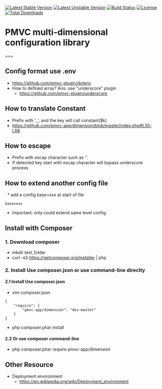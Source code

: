 [![Latest Stable Version](https://poser.pugx.org/pmvc-app/dimension/v/stable)](https://packagist.org/packages/pmvc-app/dimension) 
[![Latest Unstable Version](https://poser.pugx.org/pmvc-app/dimension/v/unstable)](https://packagist.org/packages/pmvc-app/dimension) 
[![Build Status](https://travis-ci.org/pmvc-app/dimension.svg?branch=master)](https://travis-ci.org/pmvc-app/dimension)
[![License](https://poser.pugx.org/pmvc-app/dimension/license)](https://packagist.org/packages/pmvc-app/dimension)
[![Total Downloads](https://poser.pugx.org/pmvc-app/dimension/downloads)](https://packagist.org/packages/pmvc-app/dimension) 

# PMVC multi-dimensional configuration library 
===

## Config format use .env
   * https://github.com/pmvc-plugin/dotenv
   * How to defined array? Ans: use "underscore" plugin
      * https://github.com/pmvc-plugin/underscore

## How to translate Constant
   * Prefix with '_', and the key will call constant($k)
   * https://github.com/pmvc-app/dimension/blob/master/index.php#L55-L68

## How to escape
   * Prefix with escap character such as '\'.
   * If detected key start with escap character will bypass underscore process

## How to extend another config file
   * add a config base=xxx at start of file
```
base=xxx
```
   * Important: only could extend same level config


## Install with Composer
### 1. Download composer
   * mkdir test_folder
   * curl -sS https://getcomposer.org/installer | php

### 2. Install Use composer.json or use command-line directly
#### 2.1 Install Use composer.json
   * vim composer.json
```
{
    "require": {
        "pmvc-app/dimension": "dev-master"
    }
}
```
   * php composer.phar install

#### 2.2 Or use composer command-line
   * php composer.phar require pmvc-app/dimension

## Other Resource
   * Deployment environment
      * https://en.wikipedia.org/wiki/Deployment_environment
